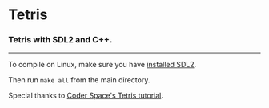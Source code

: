# Tetris
### Tetris with SDL2 and C++.
---
To compile on Linux, make sure you have [installed SDL2](https://wiki.libsdl.org/SDL2/Installation).

Then run `make all` from the main directory.

Special thanks to [Coder Space's Tetris tutorial](https://youtu.be/RxWS5h1UfI4).

